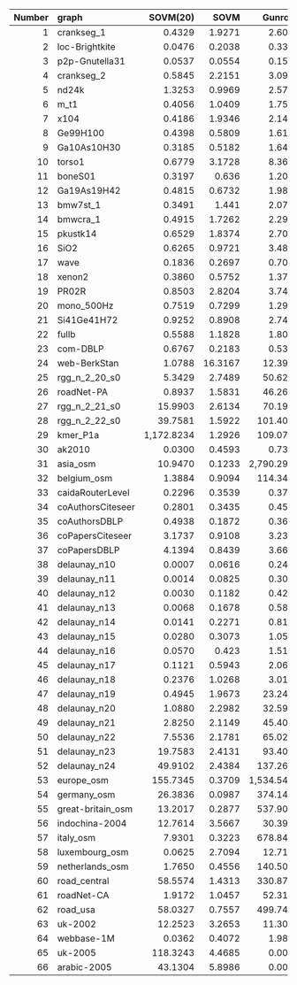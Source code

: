|   Number | graph             | SOVM(20)   |    SOVM | Gunrock    | GAP        | Nodes       | Edges       |
|---------:|:------------------|-----------:|--------:|-----------:|-----------:|------------:|------------:|
|        1 | crankseg_1        | 0.4329     |  1.9271 | 2.6063     | 1.6238     | 52,804      | 5,333,507   |
|        2 | loc-Brightkite    | 0.0476     |  0.2038 | 0.3325     | 0.1170     | 58,228      | 214,078     |
|        3 | p2p-Gnutella31    | 0.0537     |  0.0554 | 0.1565     | 0.1034     | 62,586      | 147,892     |
|        4 | crankseg_2        | 0.5845     |  2.2151 | 3.0943     | 2.2400     | 63,838      | 7,106,348   |
|        5 | nd24k             | 1.3253     |  0.9969 | 2.5757     | 3.0087     | 72,000      | 14,393,817  |
|        6 | m_t1              | 0.4056     |  1.0409 | 1.7550     | 1.6848     | 97,578      | 4,925,574   |
|        7 | x104              | 0.4186     |  1.9346 | 2.1477     | 1.4713     | 108,384     | 5,138,004   |
|        8 | Ge99H100          | 0.4398     |  0.5809 | 1.6101     | 0.5165     | 112,985     | 4,282,190   |
|        9 | Ga10As10H30       | 0.3185     |  0.5182 | 1.6472     | 0.8665     | 113,081     | 3,114,357   |
|       10 | torso1            | 0.6779     |  3.1728 | 8.3669     | 1.6456     | 116,158     | 8,516,500   |
|       11 | boneS01           | 0.3197     |  0.636  | 1.2072     | 1.5120     | 127,224     | 3,421,188   |
|       12 | Ga19As19H42       | 0.4815     |  0.6732 | 1.9866     | 0.7224     | 133,123     | 4,508,981   |
|       13 | bmw7st_1          | 0.3491     |  1.441  | 2.0788     | 0.8944     | 141,347     | 3,740,507   |
|       14 | bmwcra_1          | 0.4915     |  1.7262 | 2.2999     | 1.8295     | 148,770     | 5,396,386   |
|       15 | pkustk14          | 0.6529     |  1.8374 | 2.7029     | 2.0295     | 151,926     | 7,494,215   |
|       16 | SiO2              | 0.6265     |  0.9721 | 3.4822     | 2.3220     | 155,331     | 5,719,417   |
|       17 | wave              | 0.1836     |  0.2697 | 0.7051     | 1.3731     | 156,317     | 1,059,331   |
|       18 | xenon2            | 0.3860     |  0.5752 | 1.3700     | 0.6304     | 157,464     | 3,866,688   |
|       19 | PR02R             | 0.8503     |  2.8204 | 3.7410     | 1.6571     | 161,070     | 8,185,136   |
|       20 | mono_500Hz        | 0.7519     |  0.7299 | 1.2950     | 2.2294     | 169,410     | 5,036,288   |
|       21 | Si41Ge41H72       | 0.9252     |  0.8908 | 2.7422     | 1.3664     | 185,639     | 7,598,452   |
|       22 | fullb             | 0.5588     |  1.1828 | 1.8003     | 1.5714     | 199,187     | 5,953,632   |
|       23 | com-DBLP          | 0.6767     |  0.2183 | 0.5305     | 0.4102     | 317,080     | 2,099,732   |
|       24 | web-BerkStan      | 1.0788     | 16.3167 | 12.3961    | 2.5108     | 685,230     | 7,600,595   |
|       25 | rgg_n_2_20_s0     | 5.3429     |  2.7489 | 50.6211    | 6.3703     | 1,048,576   | 13,783,240  |
|       26 | roadNet-PA        | 0.8937     |  1.5831 | 46.2673    | 3.3110     | 1,090,920   | 3,083,796   |
|       27 | rgg_n_2_21_s0     | 15.9903    |  2.6134 | 70.1951    | 18.9606    | 2,097,152   | 28,975,990  |
|       28 | rgg_n_2_22_s0     | 39.7581    |  1.5922 | 101.4020   | 48.8593    | 4,194,304   | 60,718,396  |
|       29 | kmer_P1a          | 1,172.8234 |  1.2926 | 109.0780   | 1,176.1875 | 139,353,211 | 595,659,968 |
|       30 | ak2010            | 0.0300     |  0.4593 | 0.7305     | 0.3957     | 45,292      | 108,549     |
|       31 | asia_osm          | 10.9470    |  0.1233 | 2,790.2900 | 166.5654   | 11,950,757  | 12,711,603  |
|       32 | belgium_osm       | 1.3884     |  0.9094 | 114.3420   | 6.2594     | 1,441,295   | 1,549,970   |
|       33 | caidaRouterLevel  | 0.2296     |  0.3539 | 0.3719     | 1.8770     | 192,244     | 609,066     |
|       34 | coAuthorsCiteseer | 0.2801     |  0.3435 | 0.4572     | 0.8020     | 227,320     | 814,134     |
|       35 | coAuthorsDBLP     | 0.4938     |  0.1872 | 0.3666     | 0.3507     | 299,067     | 977,676     |
|       36 | coPapersCiteseer  | 3.1737     |  0.9108 | 3.2352     | 2.4913     | 434,102     | 16,036,720  |
|       37 | coPapersDBLP      | 4.1394     |  0.8439 | 3.6637     | 2.4649     | 540,486     | 15,245,729  |
|       38 | delaunay_n10      | 0.0007     |  0.0616 | 0.2454     | 0.0469     | 1,024       | 3,056       |
|       39 | delaunay_n11      | 0.0014     |  0.0825 | 0.3064     | 0.1864     | 2,048       | 6,127       |
|       40 | delaunay_n12      | 0.0030     |  0.1182 | 0.4273     | 0.6764     | 4,096       | 12,264      |
|       41 | delaunay_n13      | 0.0068     |  0.1678 | 0.5871     | 0.3086     | 8,192       | 24,547      |
|       42 | delaunay_n14      | 0.0141     |  0.2271 | 0.8151     | 0.2320     | 16,384      | 49,122      |
|       43 | delaunay_n15      | 0.0280     |  0.3073 | 1.0599     | 0.4040     | 32,768      | 98,274      |
|       44 | delaunay_n16      | 0.0570     |  0.423  | 1.5167     | 0.3864     | 65,536      | 196,575     |
|       45 | delaunay_n17      | 0.1121     |  0.5943 | 2.0615     | 0.6685     | 131,072     | 393,176     |
|       46 | delaunay_n18      | 0.2376     |  1.0268 | 3.0184     | 1.4653     | 262,144     | 786,396     |
|       47 | delaunay_n19      | 0.4945     |  1.9673 | 23.2473    | 2.2740     | 524,288     | 1,572,823   |
|       48 | delaunay_n20      | 1.0880     |  2.2982 | 32.5912    | 2.4806     | 1,048,576   | 3,145,686   |
|       49 | delaunay_n21      | 2.8250     |  2.1149 | 45.4094    | 6.2044     | 2,097,152   | 6,291,408   |
|       50 | delaunay_n22      | 7.5536     |  2.1781 | 65.0226    | 16.0525    | 4,194,304   | 12,582,869  |
|       51 | delaunay_n23      | 19.7583    |  2.4131 | 93.4047    | 26.6763    | 8,388,608   | 25,165,784  |
|       52 | delaunay_n24      | 49.9102    |  2.4384 | 137.2600   | 107.3878   | 16,777,216  | 50,331,601  |
|       53 | europe_osm        | 155.7345   |  0.3709 | 1,534.5400 | 270.3253   | 50,912,018  | 54,054,660  |
|       54 | germany_osm       | 26.3836    |  0.0987 | 374.1470   | 52.3477    | 11,548,845  | 12,369,181  |
|       55 | great-britain_osm | 13.2017    |  0.2877 | 537.9020   | 43.1726    | 7,733,822   | 8,156,517   |
|       56 | indochina-2004    | 12.7614    |  3.5667 | 30.3925    | 53.9166    | 7,414,866   | 194,109,311 |
|       57 | italy_osm         | 7.9301     |  0.3223 | 678.8460   | 43.5775    | 6,686,493   | 7,013,978   |
|       58 | luxembourg_osm    | 0.0625     |  2.7094 | 12.7140    | 2.5926     | 114,599     | 119,666     |
|       59 | netherlands_osm   | 1.7650     |  0.4556 | 140.5030   | 11.0192    | 2,216,688   | 2,441,238   |
|       60 | road_central      | 58.5574    |  1.4313 | 330.8790   | 60.6113    | 1,971,281   | 2,766,607   |
|       61 | roadNet-CA        | 1.9172     |  1.0457 | 52.3170    | 7.6407     | 14,081,816  | 16,933,413  |
|       62 | road_usa          | 58.0327    |  0.7557 | 499.7490   | 227.5694   | 23,947,347  | 28,854,312  |
|       63 | uk-2002           | 12.2523    |  3.2653 | 11.3005    | 81.8695    | 18,520,486  | 298,113,762 |
|       64 | webbase-1M        | 0.0362     |  0.4072 | 1.9878     | 0.5330     | 1,000,005   | 3,105,536   |
|       65 | uk-2005           | 118.3243   |  4.4685 | 0.0000     | 179.2459   | 39,459,925  | 921,345,078 |
|       66 | arabic-2005       | 43.1304    |  5.8986 | 0.0000     | 150.0003   | 22,744,080  | 639,999,458 |
